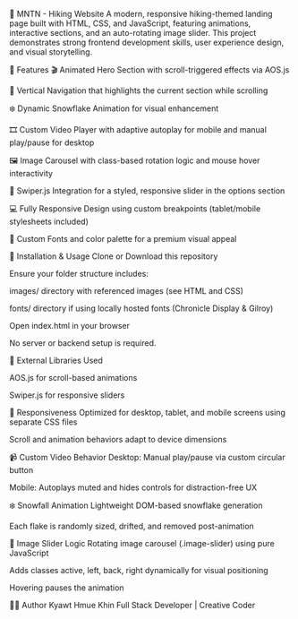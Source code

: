 📘 MNTN - Hiking Website
A modern, responsive hiking-themed landing page built with HTML, CSS, and JavaScript, featuring animations, interactive sections, and an auto-rotating image slider. This project demonstrates strong frontend development skills, user experience design, and visual storytelling.

🚀 Features
🎬 Animated Hero Section with scroll-triggered effects via AOS.js

🧭 Vertical Navigation that highlights the current section while scrolling

❄️ Dynamic Snowflake Animation for visual enhancement

🎞️ Custom Video Player with adaptive autoplay for mobile and manual play/pause for desktop

🖼️ Image Carousel with class-based rotation logic and mouse hover interactivity

🎠 Swiper.js Integration for a styled, responsive slider in the options section

💻 Fully Responsive Design using custom breakpoints (tablet/mobile stylesheets included)

🎨 Custom Fonts and color palette for a premium visual appeal


🔧 Installation & Usage
Clone or Download this repository

Ensure your folder structure includes:

images/ directory with referenced images (see HTML and CSS)

fonts/ directory if using locally hosted fonts (Chronicle Display & Gilroy)

Open index.html in your browser

No server or backend setup is required.

🔗 External Libraries Used

AOS.js for scroll-based animations

Swiper.js for responsive sliders


📱 Responsiveness
Optimized for desktop, tablet, and mobile screens using separate CSS files

Scroll and animation behaviors adapt to device dimensions

📹 Custom Video Behavior
Desktop: Manual play/pause via custom circular button

Mobile: Autoplays muted and hides controls for distraction-free UX

❄️ Snowfall Animation
Lightweight DOM-based snowflake generation

Each flake is randomly sized, drifted, and removed post-animation

🔄 Image Slider Logic
Rotating image carousel (.image-slider) using pure JavaScript

Adds classes active, left, back, right dynamically for visual positioning

Hovering pauses the animation

🧑‍💻 Author
Kyawt Hmue Khin
Full Stack Developer | Creative Coder
